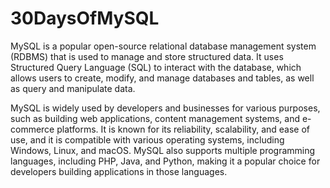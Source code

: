 # 30DaysOfMySQL

MySQL is a popular open-source relational database management system (RDBMS) that is used to manage and store structured data. It uses Structured Query Language (SQL) to interact with the database, which allows users to create, modify, and manage databases and tables, as well as query and manipulate data.

MySQL is widely used by developers and businesses for various purposes, such as building web applications, content management systems, and e-commerce platforms. It is known for its reliability, scalability, and ease of use, and it is compatible with various operating systems, including Windows, Linux, and macOS. MySQL also supports multiple programming languages, including PHP, Java, and Python, making it a popular choice for developers building applications in those languages.
